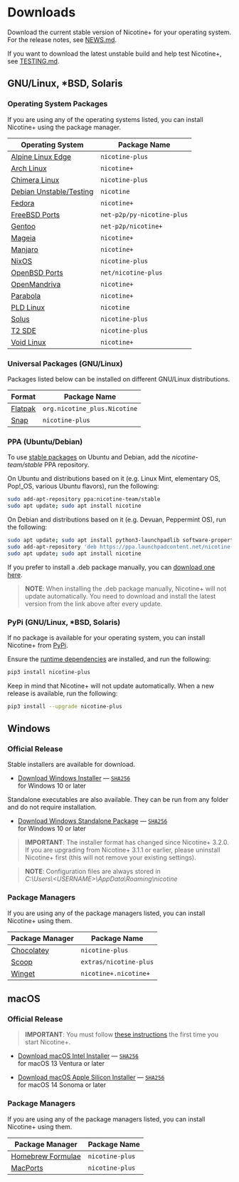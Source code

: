 # Downloads

Download the current stable version of Nicotine+ for your operating system.
For the release notes, see [NEWS.md](../NEWS.md).

If you want to download the latest unstable build and help test Nicotine+,
see [TESTING.md](TESTING.md).


## GNU/Linux, *BSD, Solaris

### Operating System Packages

If you are using any of the operating systems listed, you can install Nicotine+
using the package manager.

| Operating System                                                                         | Package Name               |
|------------------------------------------------------------------------------------------|----------------------------|
| [Alpine Linux Edge](https://pkgs.alpinelinux.org/packages?name=nicotine-plus)            | `nicotine-plus`            |
| [Arch Linux](https://archlinux.org/packages/extra/any/nicotine+/)                        | `nicotine+`                |
| [Chimera Linux](https://pkgs.chimera-linux.org/packages?name=nicotine-plus)              | `nicotine-plus`            |
| [Debian Unstable/Testing](https://tracker.debian.org/pkg/nicotine)                       | `nicotine`                 |
| [Fedora](https://packages.fedoraproject.org/pkgs/nicotine+/nicotine+/)                   | `nicotine+`                |
| [FreeBSD Ports](https://www.freshports.org/net-p2p/py-nicotine-plus)                     | `net-p2p/py-nicotine-plus` |
| [Gentoo](https://packages.gentoo.org/packages/net-p2p/nicotine+)                         | `net-p2p/nicotine+`        |
| [Mageia](https://madb.mageialinux-online.org/show?distribution=cauldron&rpm=nicotine%2B) | `nicotine+`                |
| [Manjaro](https://manjaristas.org/branch_compare?q=nicotine%2B)                          | `nicotine+`                |
| [NixOS](https://search.nixos.org/packages?show=nicotine-plus)                            | `nicotine-plus`            |
| [OpenBSD Ports](https://openports.pl/path/net/nicotine-plus)                             | `net/nicotine-plus`        |
| [OpenMandriva](https://github.com/OpenMandrivaAssociation/nicotineplus)                  | `nicotine+`                |
| [Parabola](https://www.parabola.nu/packages/extra/x86_64/nicotine+/)                     | `nicotine+`                |
| [PLD Linux](https://git.pld-linux.org/?p=packages/nicotine.git;a=tree)                   | `nicotine`                 |
| [Solus](https://github.com/getsolus/packages/tree/main/packages/n/nicotine-plus)         | `nicotine-plus`            |
| [T2 SDE](https://t2sde.org/packages/nicotine-plus)                                       | `nicotine-plus`            |
| [Void Linux](https://github.com/void-linux/void-packages/tree/master/srcpkgs/nicotine+)  | `nicotine+`                |

### Universal Packages (GNU/Linux)

Packages listed below can be installed on different GNU/Linux distributions.

| Format                                                                           | Package Name                 |
|----------------------------------------------------------------------------------|------------------------------|
| [Flatpak](https://flathub.org/apps/details/org.nicotine_plus.Nicotine)           | `org.nicotine_plus.Nicotine` |
| [Snap](https://snapcraft.io/nicotine-plus)                                       | `nicotine-plus`              |

### PPA (Ubuntu/Debian)

To use [stable packages](https://launchpad.net/~nicotine-team/+archive/ubuntu/stable)
on Ubuntu and Debian, add the *nicotine-team/stable* PPA repository.

On Ubuntu and distributions based on it (e.g. Linux Mint, elementary OS,
Pop!_OS, various Ubuntu flavors), run the following:

```sh
sudo add-apt-repository ppa:nicotine-team/stable
sudo apt update; sudo apt install nicotine
```

On Debian and distributions based on it (e.g. Devuan, Peppermint OS), run the
following:

```sh
sudo apt update; sudo apt install python3-launchpadlib software-properties-common
sudo add-apt-repository 'deb https://ppa.launchpadcontent.net/nicotine-team/stable/ubuntu jammy main'
sudo apt update; sudo apt install nicotine
```

If you prefer to install a .deb package manually, you can
[download one here](https://github.com/nicotine-plus/nicotine-plus/releases/latest/download/debian-package.zip).

> **NOTE**: When installing the .deb package manually, Nicotine+ will not
> update automatically. You need to download and install the latest version
> from the link above after every update.

### PyPi (GNU/Linux, *BSD, Solaris)

If no package is available for your operating system, you can install Nicotine+
from [PyPi](https://pypi.org/project/nicotine-plus/).

Ensure the [runtime dependencies](DEPENDENCIES.md) are installed, and run the
following:

```sh
pip3 install nicotine-plus
```

Keep in mind that Nicotine+ will not update automatically. When a new release
is available, run the following:

```sh
pip3 install --upgrade nicotine-plus
```


## Windows

### Official Release

Stable installers are available for download.

 - [Download Windows Installer](https://github.com/nicotine-plus/nicotine-plus/releases/latest/download/windows-x86_64-installer.zip)
    — [`SHA256`](https://github.com/nicotine-plus/nicotine-plus/releases/latest/download/windows-x86_64-installer.zip.sha256)  
   for Windows 10 or later

Standalone executables are also available. They can be run from any folder and
do not require installation.

 - [Download Windows Standalone Package](https://github.com/nicotine-plus/nicotine-plus/releases/latest/download/windows-x86_64-package.zip)
    — [`SHA256`](https://github.com/nicotine-plus/nicotine-plus/releases/latest/download/windows-x86_64-package.zip.sha256)  
   for Windows 10 or later

> **IMPORTANT**: The installer format has changed since Nicotine+ 3.2.0. If you
> are upgrading from Nicotine+ 3.1.1 or earlier, please uninstall Nicotine+
> first (this will not remove your existing settings).

> **NOTE**: Configuration files are always stored in  
> *C:\Users\\<USERNAME\>\AppData\Roaming\nicotine*

### Package Managers

If you are using any of the package managers listed, you can install Nicotine+
using them.

| Package Manager                                                                                    | Package Name           |
|----------------------------------------------------------------------------------------------------|------------------------|
| [Chocolatey](https://community.chocolatey.org/packages/nicotine-plus)                              | `nicotine-plus`        |
| [Scoop](https://github.com/ScoopInstaller/Extras/blob/master/bucket/nicotine-plus.json)            | `extras/nicotine-plus` |
| [Winget](https://github.com/microsoft/winget-pkgs/tree/master/manifests/n/Nicotine%2B/Nicotine%2B) | `nicotine+.nicotine+`  |


## macOS

### Official Release

> **IMPORTANT**: You must follow [these instructions](https://support.apple.com/guide/mac-help/open-a-mac-app-from-an-unidentified-developer-mh40616/mac)
> the first time you start Nicotine+.

 - [Download macOS Intel Installer](https://github.com/nicotine-plus/nicotine-plus/releases/latest/download/macos-x86_64-installer.zip)
    — [`SHA256`](https://github.com/nicotine-plus/nicotine-plus/releases/latest/download/macos-x86_64-installer.zip.sha256)  
   for macOS 13 Ventura or later

 - [Download macOS Apple Silicon Installer](https://github.com/nicotine-plus/nicotine-plus/releases/download/3.3.6/macos-arm64-installer.zip)
    — [`SHA256`](https://github.com/nicotine-plus/nicotine-plus/releases/download/3.3.6/macos-arm64-installer.zip.sha256)  
   for macOS 14 Sonoma or later

### Package Managers

If you are using any of the package managers listed, you can install Nicotine+
using them.

| Package Manager                                                     | Package Name    |
|---------------------------------------------------------------------|-----------------|
| [Homebrew Formulae](https://formulae.brew.sh/formula/nicotine-plus) | `nicotine-plus` |
| [MacPorts](https://ports.macports.org/port/nicotine-plus/)          | `nicotine-plus` |
